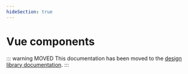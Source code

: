 ```yaml
---
hideSection: true
---
```


# Vue components

::: warning MOVED
This documentation has been moved to the [design library documentation](../design-library/README.md). 
:::
